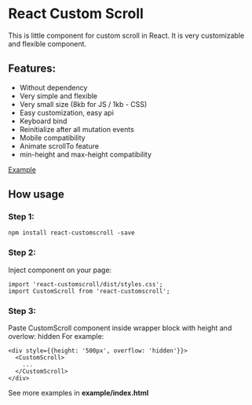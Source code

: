# React Custom Scroll

This is little component for custom scroll in React. It is very customizable and flexible component.

## Features:
- Without dependency
- Very simple and flexible
- Very small size (8kb for JS / 1kb - CSS)
- Easy customization, easy api
- Keyboard bind
- Reinitialize after all mutation events
- Mobile compatibility
- Animate scrollTo feature
- min-height and max-height compatibility

[Example](http://natrube.net/custom-scroll/index.html)

## How usage

### Step 1:
```
npm install react-customscroll -save
```

### Step 2:

Inject component on your page:
```
import 'react-customscroll/dist/styles.css';
import CustomScroll from 'react-customscroll';
```

### Step 3:
Paste CustomScroll component inside wrapper block with height and overlow: hidden
For example:
```
<div style={{height: '500px', overflow: 'hidden'}}>
  <CustomScroll>
    ...
  </CustomScroll>
</div>
```
See more examples in <strong>example/index.html</strong>
